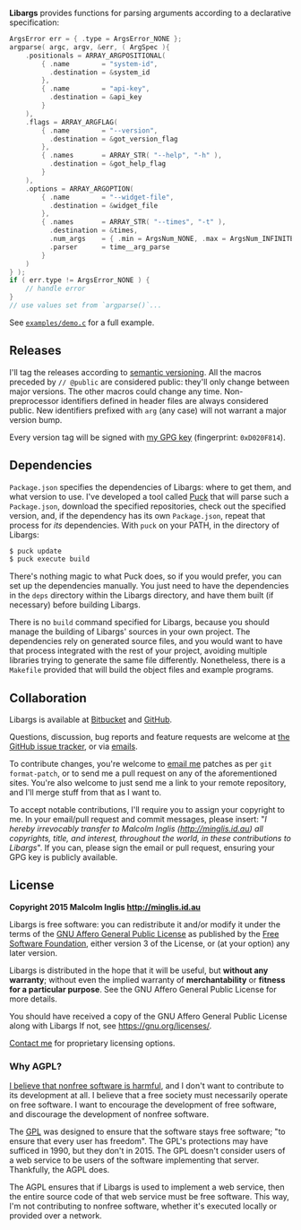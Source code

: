 
**Libargs** provides functions for parsing arguments according to a declarative specification:

``` c
ArgsError err = { .type = ArgsError_NONE };
argparse( argc, argv, &err, ( ArgSpec ){
    .positionals = ARRAY_ARGPOSITIONAL(
        { .name        = "system-id",
          .destination = &system_id
        },
        { .name        = "api-key",
          .destination = &api_key
        }
    ),
    .flags = ARRAY_ARGFLAG(
        { .name        = "--version",
          .destination = &got_version_flag
        },
        { .names       = ARRAY_STR( "--help", "-h" ),
          .destination = &got_help_flag
        }
    ),
    .options = ARRAY_ARGOPTION(
        { .name        = "--widget-file",
          .destination = &widget_file
        },
        { .names       = ARRAY_STR( "--times", "-t" ),
          .destination = &times,
          .num_args    = { .min = ArgsNum_NONE, .max = ArgsNum_INFINITE },
          .parser      = time__arg_parse
        }
    )
} );
if ( err.type != ArgsError_NONE ) {
    // handle error
}
// use values set from `argparse()`...
```

See [`examples/demo.c`](examples/demo.c) for a full example.


## Releases

I'll tag the releases according to [semantic versioning](http://semver.org/spec/v2.0.0.html). All the macros preceded by `// @public` are considered public: they'll only change between major versions. The other macros could change any time. Non-preprocessor identifiers defined in header files are always considered public. New identifiers prefixed with `arg` (any case) will not warrant a major version bump.

Every version tag will be signed with [my GPG key](http://pool.sks-keyservers.net/pks/lookup?op=vindex&search=0xD020F814) (fingerprint: `0xD020F814`).


## Dependencies

`Package.json` specifies the dependencies of Libargs: where to get them, and what version to use. I've developed a tool called [Puck](https://bitbucket.org/mcinglis/puck) that will parse such a `Package.json`, download the specified repositories, check out the specified version, and, if the dependency has its own `Package.json`, repeat that process for *its* dependencies. With `puck` on your PATH, in the directory of Libargs:

``` sh
$ puck update
$ puck execute build
```

There's nothing magic to what Puck does, so if you would prefer, you can set up the dependencies manually. You just need to have the dependencies in the `deps` directory within the Libargs directory, and have them built (if necessary) before building Libargs.

There is no `build` command specified for Libargs, because you should manage the building of Libargs' sources in your own project. The dependencies rely on generated source files, and you would want to have that process integrated with the rest of your project, avoiding multiple libraries trying to generate the same file differently. Nonetheless, there is a `Makefile` provided that will build the object files and example programs.


## Collaboration

Libargs is available at [Bitbucket](https://bitbucket.org/mcinglis/libargs) and [GitHub](https://github.com/mcinglis/libargs).

Questions, discussion, bug reports and feature requests are welcome at [the GitHub issue tracker](https://github.com/mcinglis/libargs/issues), or via [emails](mailto:me@minglis.id.au).

To contribute changes, you're welcome to [email me](mailto:me@minglis.id.au) patches as per `git format-patch`, or to send me a pull request on any of the aforementioned sites. You're also welcome to just send me a link to your remote repository, and I'll merge stuff from that as I want to.

To accept notable contributions, I'll require you to assign your copyright to me. In your email/pull request and commit messages, please insert: "*I hereby irrevocably transfer to Malcolm Inglis (http://minglis.id.au) all copyrights, title, and interest, throughout the world, in these contributions to Libargs*". If you can, please sign the email or pull request, ensuring your GPG key is publicly available.


## License

**Copyright 2015 Malcolm Inglis <http://minglis.id.au>**

Libargs is free software: you can redistribute it and/or modify it under the terms of the [GNU Affero General Public License](https://gnu.org/licenses/agpl.html) as published by the [Free Software Foundation](https://fsf.org), either version 3 of the License, or (at your option) any later version.

Libargs is distributed in the hope that it will be useful, but **without any warranty**; without even the implied warranty of **merchantability** or **fitness for a particular purpose**. See the GNU Affero General Public License for more details.

You should have received a copy of the GNU Affero General Public License along with Libargs If not, see <https://gnu.org/licenses/>.

[Contact me](mailto:me@minglis.id.au) for proprietary licensing options.

### Why AGPL?

[I believe that nonfree software is harmful](http://minglis.id.au/blog/2014/04/09/free-software-free-society.html), and I don't want to contribute to its development at all. I believe that a free society must necessarily operate on free software. I want to encourage the development of free software, and discourage the development of nonfree software.

The [GPL](https://gnu.org/licenses/gpl.html) was designed to ensure that the software stays free software; "to ensure that every user has freedom". The GPL's protections may have sufficed in 1990, but they don't in 2015. The GPL doesn't consider users of a web service to be users of the software implementing that server. Thankfully, the AGPL does.

The AGPL ensures that if Libargs is used to implement a web service, then the entire source code of that web service must be free software. This way, I'm not contributing to nonfree software, whether it's executed locally or provided over a network.

